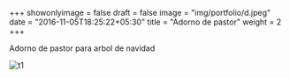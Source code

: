 +++
showonlyimage = false
draft = false
image = "img/portfolio/d.jpeg"
date = "2016-11-05T18:25:22+05:30"
title = "Adorno de pastor"
weight = 2
+++

Adorno de pastor para arbol de navidad

<!--more-->

![t1][1]

[1]: /img/d.jpeg 


